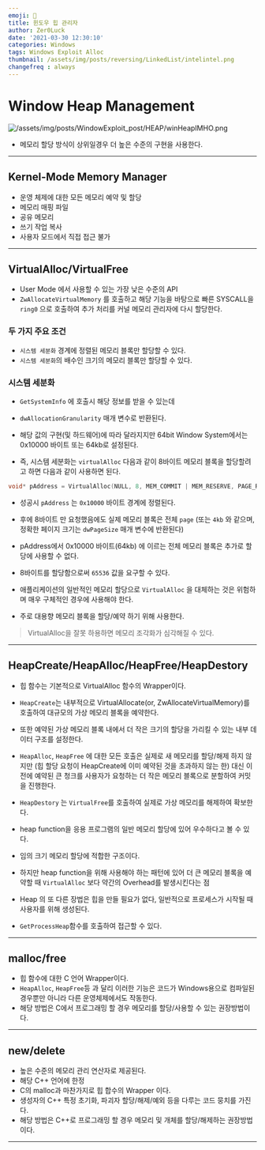 ```yaml
---
emoji: 🍃
title: 윈도우 힙 관리자
author: Zer0Luck
date: '2021-03-30 12:30:10'
categories: Windows 
tags: Windows Exploit Alloc
thumbnail: /assets/img/posts/reversing/LinkedList/intelintel.png
changefreq : always
---
```


# Window Heap Management

![/assets/img/posts/WindowExploit_post/HEAP/winHeapIMHO.png](/assets/img/posts/WindowExploit_post/HEAP/winHeapIMHO.png)

- 메모리 할당 방식이 상위일경우 더 높은 수준의 구현을 사용한다.

***

## Kernel-Mode Memory Manager


- 운영 체제에 대한 모든 메모리 예약 및 할당
- 메모리 매핑 파일
- 공유 메모리
- 쓰기 작업 복사
- 사용자 모드에서 직접 접근 불가
***

## VirtualAlloc/VirtualFree

- User Mode 에서 사용할 수 있는 가장 낮은 수준의 API
- `ZwAllocateVirtualMemory` 를 호출하고 해당 기능을 바탕으로 빠른 SYSCALL을 `ring0` 으로 호출하여 추가 처리를 커널 메모리 관리자에 다시 할당한다.

### 두 가지 주요 조건

- `시스템 세분화` 경계에 정렬된 메모리 블록만 할당할 수 있다.
- `시스템 세분화`의 배수인 크기의 메모리 블록만 할당할 수 있다.

### 시스템 세분화

- `GetSystemInfo` 에 호출시 해당 정보를 받을 수 있는데
- `dwAllocationGranularity` 매개 변수로 반환된다.
- 해당 값의 구현(및 하드웨어)에 따라 달라지지만 64bit Window System에서는 0x10000 바이트 또는 64kb로 설정된다.

- 즉, 시스템 세분화는 `virtualAlloc` 다음과 같이 8바이트 메모리 블록을 할당할려고 하면 다음과 같이 사용하면 된다.

```cpp
void* pAddress = VirtualAlloc(NULL, 8, MEM_COMMIT | MEM_RESERVE, PAGE_READWRITE);
```

- 성공시 `pAddress` 는 `0x10000` 바이트 경계에 정렬된다.
- 후에 8바이트 만 요청했음에도 실제 메모리 블록은 전체 `page` (또는 `4kb` 와 같으며, 정확한 페이지 크기는 `dwPageSize` 매개 변수에 반환된다)
- pAddress에서 0x10000 바이트(64kb) 에 이르는 전체 메모리 블록은 추가로 할당에 사용할 수 없다.
- 8바이트를 할당함으로써 `65536` 값을 요구할 수 있다.

- 애플리케이션의 일반적인 메모리 할당으로 `VirtualAlloc` 을 대체하는 것은 위험하며 매우 구체적인 경우에 사용해야 한다.
- 주로 대용향 메모리 블록을 할당/예약 하기 위해 사용한다.


> VirtualAlloc을 잘못 하용하면 메모리 조각화가 심각해질 수 있다.
***

## HeapCreate/HeapAlloc/HeapFree/HeapDestory

- 힙 함수는 기본적으로 VirtualAlloc 함수의 Wrapper이다.

- `HeapCreate`는 내부적으로 VirtualAllocate(or, ZwAllocateVirtualMemory)를 호출하여 대규모의 가상 메모리 블록을 예약한다.
- 또한 예약된 가상 메모리 블록 내에서 더 작은 크기의 할당을 가리킬 수 있는 내부 데이터 구조를 설정한다.
- `HeapAlloc`, `HeapFree` 에 대한 모든 호출은 실제로 새 메모리를 할당/해제 하지 않지만 (힙 할당 요청이 HeapCreate에 이미 예약된 것을 초과하지 않는 한) 대신 이전에 예약된 큰 청크를 사용자가 요청하는 더 작은 메모리 블록으로 분할하여 커밋을 진행한다.
- `HeapDestory` 는 `VirtualFree`를 호출하여 실제로 가상 메모리를 해제하여 확보한다.

- heap function을 응용 프로그램의 일반 메모리 할당에 있어 우수하다고 볼 수 있다.
- 임의 크기 메모리 할당에 적합한 구조이다.
- 하지만 heap function을 위해 사용해야 하는 패턴에 있어 더 큰 메모리 블록을 예약할 때 `VirtualAlloc` 보다 약간의 Overhead를 발생시킨다는 점
- Heap 의 또 다른 장법은 힙을 만들 필요가 없다, 일반적으로 프로세스가 시작될 때 사용자를 위해 생성된다.
- `GetProcessHeap`함수를 호출하여 접근할 수 있다.
***
## malloc/free

- 힙 함수에 대한 C 언어 Wrapper이다.
- `HeapAlloc`, `HeapFree`등 과 달리 이러한 기능은 코드가 Windows용으로 컴파일된 경우뿐만 아니라 다른 운영체제에서도 작동한다.
- 해당 방법은 C에서 프로그래밍 할 경우 메모리를 할당/사용할 수 있는 권장방법이다.
***
## new/delete

- 높은 수준의 메모리 관리 연산자로 제공된다.
- 해당 C++ 언어에 한정
- C의 malloc과 마찬가지로 힙 합수의 Wrapper 이다.
- 생성자의 C++ 특정 초기화, 파괴자 할당/해제/예외 등을 다루는 코드 뭉치를 가진다.
- 해당 방법은 C++로 프로그래밍 할 경우 메모리 및 개체를 할당/해제하는 권장방법이다.
***

```toc
```